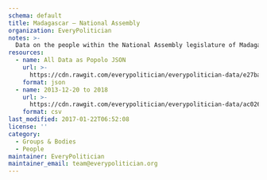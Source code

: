 ```yaml
---
schema: default
title: Madagascar — National Assembly
organization: EveryPolitician
notes: >-
  Data on the people within the National Assembly legislature of Madagascar.
resources:
  - name: All Data as Popolo JSON
    url: >-
      https://cdn.rawgit.com/everypolitician/everypolitician-data/e27ba6f9f96902d84cd6ab07a2c5ef816fadf2bf/data/Madagascar/Assembly/ep-popolo-v1.0.json
    format: json
  - name: 2013-12-20 to 2018
    url: >-
      https://cdn.rawgit.com/everypolitician/everypolitician-data/ac026b5dca928299e2c8c001eaf0c35e466c13c3/data/Madagascar/Assembly/term-2013.csv
    format: csv
last_modified: 2017-01-22T06:52:08
license: ''
category:
  - Groups & Bodies
  - People
maintainer: EveryPolitician
maintainer_email: team@everypolitician.org
---
```

